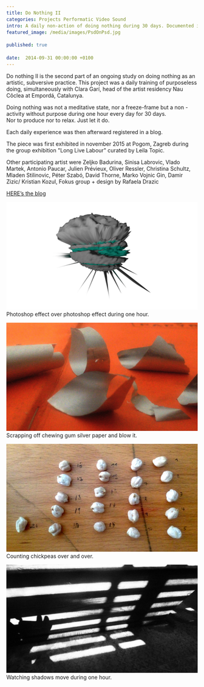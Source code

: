 ```yaml
---
title: Do Nothing II
categories: Projects Performatic Video Sound
intro: A daily non-action of doing nothing during 30 days. Documented in a blogspace simultanously with Clara Garí. days.featured_image: /media/images/PsdOnPsd.jpg
featured_image: /media/images/PsdOnPsd.jpg

published: true

date:  2014-09-31 00:00:00 +0100
---
```



Do nothing II is the second part of an ongoing study on doing nothing as an artistic, subversive practice.
This project was a daily training of purposeless doing, simultaneously with Clara Garí, head of the artist residency Nau Côclea at Empordá, Catalunya.

Doing nothing was not a meditative state, nor a freeze-frame but a non - activity without purpose during one hour every day for 30 days.      
Nor to produce nor to relax. Just let it do.

Each daily experience was then afterward registered in a blog.

The piece was first exhibited in november 2015 at Pogom, Zagreb during the group exhibition "Long Live Labour" curated by Leila Topic.

Other participating artist were Zeljko Badurina, Sinisa Labrovic, Vlado Martek, Antonio Paucar, Julien Prévieux, Oliver Ressler, Christina Schultz, Mladen Stilinovic, Péter Szabó, David Thorne, Marko Vojnic Gin, Damir Zizic/ Kristian Kozul, Fokus group + design by Rafaela Drazic

[HERE’s the blog](http://donothingtwo.tumblr.com/)

![image](/media/images/dnPSDonPSD.jpg)
Photoshop effect over photoshop effect during one hour.

![image](/media/images/DNchewinggum.jpg)
Scrapping off chewing gum silver paper and blow it.

![image](/media/images/dnChickpeas.jpg)
Counting chickpeas over and over.

![image](/media/images/DNshadows.jpg)
Watching shadows move during one hour.

